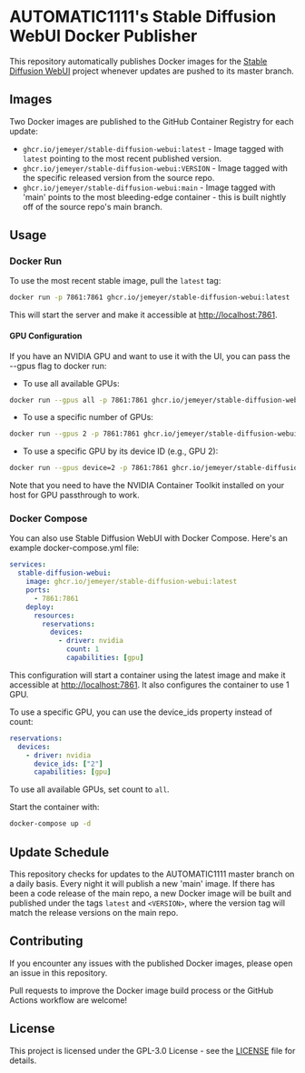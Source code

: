 # AUTOMATIC1111's Stable Diffusion WebUI Docker Publisher

This repository automatically publishes Docker images for the [Stable Diffusion WebUI](https://github.com/AUTOMATIC1111/stable-diffusion-webui) project whenever updates are pushed to its master branch.

## Images

Two Docker images are published to the GitHub Container Registry for each update:

- `ghcr.io/jemeyer/stable-diffusion-webui:latest` - Image tagged with `latest` pointing to the most recent published version.
- `ghcr.io/jemeyer/stable-diffusion-webui:VERSION` - Image tagged with the specific released version from the source repo.
- `ghcr.io/jemeyer/stable-diffusion-webui:main` - Image tagged with 'main' points to the most bleeding-edge container - this is built nightly off of the source repo's main branch.

## Usage

### Docker Run

To use the most recent stable image, pull the `latest` tag:

```bash
docker run -p 7861:7861 ghcr.io/jemeyer/stable-diffusion-webui:latest
```

This will start the server and make it accessible at <http://localhost:7861>.

#### GPU Configuration

If you have an NVIDIA GPU and want to use it with the UI, you can pass the --gpus flag to docker run:

- To use all available GPUs:

```bash
docker run --gpus all -p 7861:7861 ghcr.io/jemeyer/stable-diffusion-webui:latest
```

- To use a specific number of GPUs:

```bash
docker run --gpus 2 -p 7861:7861 ghcr.io/jemeyer/stable-diffusion-webui:latest
```

- To use a specific GPU by its device ID (e.g., GPU 2):

```bash
docker run --gpus device=2 -p 7861:7861 ghcr.io/jemeyer/stable-diffusion-webui:latest
```

Note that you need to have the NVIDIA Container Toolkit installed on your host for GPU passthrough to work.

### Docker Compose

You can also use Stable Diffusion WebUI with Docker Compose. Here's an example docker-compose.yml file:

```yaml
services:
  stable-diffusion-webui:
    image: ghcr.io/jemeyer/stable-diffusion-webui:latest
    ports:
      - 7861:7861
    deploy:
      resources:
        reservations:
          devices:
            - driver: nvidia
              count: 1
              capabilities: [gpu]
```

This configuration will start a container using the latest image and make it accessible at <http://localhost:7861>. It also configures the container to use 1 GPU.

To use a specific GPU, you can use the device_ids property instead of count:

```yaml
reservations:
  devices:
    - driver: nvidia
      device_ids: ["2"]
      capabilities: [gpu]
```

To use all available GPUs, set count to `all`.

Start the container with:

```bash
docker-compose up -d
```

## Update Schedule

This repository checks for updates to the AUTOMATIC1111 master branch on a daily basis. Every night it will publish a new 'main' image. If there has been a code release of the main repo, a new Docker image will be built and published under the tags `latest` and `<VERSION>`, where the version tag will match the release versions on the main repo.

## Contributing

If you encounter any issues with the published Docker images, please open an issue in this repository.

Pull requests to improve the Docker image build process or the GitHub Actions workflow are welcome!

## License

This project is licensed under the GPL-3.0 License - see the [LICENSE](LICENSE) file for details.

